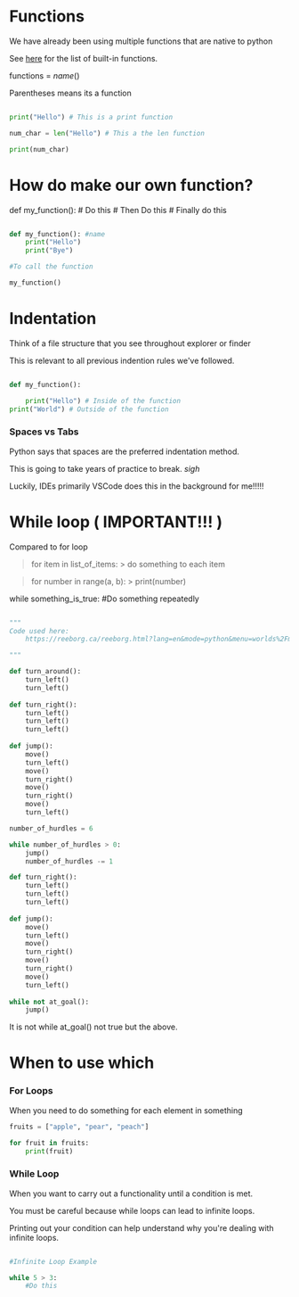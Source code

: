 # Functions

We have already been using multiple functions that are native to python

See [here](https://docs.python.org/3/library/functions.html) for the list of built-in functions.

functions = *name*()

Parentheses means its a function

```python

print("Hello") # This is a print function

num_char = len("Hello") # This a the len function

print(num_char)


```

# How do make our own function?

def my_function():
    # Do this
    # Then Do this
    # Finally do this


```python

def my_function(): #name
    print("Hello")
    print("Bye") 

#To call the function

my_function()

```

# Indentation

Think of a file structure that you see throughout explorer or finder

This is relevant to all previous indention rules we've followed. 

```python

def my_function():

    print("Hello") # Inside of the function
print("World") # Outside of the function

```

### Spaces vs Tabs

Python says that spaces are the preferred indentation method. 

This is going to take years of practice to break. *sigh*

Luckily, IDEs primarily VSCode does this in the background for me!!!!!


# While loop ( IMPORTANT!!! )

Compared to for loop

> for item in list_of_items:
    > do something to each item

> for number in range(a, b):
    > print(number)


while something_is_true:
    #Do something repeatedly

```python

"""
Code used here:
    https://reeborg.ca/reeborg.html?lang=en&mode=python&menu=worlds%2Fmenus%2Freeborg_intro_en.json&name=Hurdle%201&url=worlds%2Ftutorial_en%2Fhurdle1.json

"""

def turn_around():
    turn_left()
    turn_left()
    
def turn_right():
    turn_left()
    turn_left()
    turn_left()
    
def jump():
    move()
    turn_left()
    move()
    turn_right()
    move()
    turn_right()
    move()
    turn_left()

number_of_hurdles = 6

while number_of_hurdles > 0:
    jump()
    number_of_hurdles -= 1

```

```python
def turn_right():
    turn_left()
    turn_left()
    turn_left()
    
def jump():
    move()
    turn_left()
    move()
    turn_right()
    move()
    turn_right()
    move()
    turn_left()
 
while not at_goal():
    jump()
```

It is not while at_goal() not true but the above.

# When to use which

### For Loops

When you need to do something for each element in something

```python
fruits = ["apple", "pear", "peach"]

for fruit in fruits:
    print(fruit)

```

### While Loop

When you want to carry out a functionality until a condition is met.

You must be careful because while loops can lead to infinite loops.

Printing out your condition can help understand why you're dealing with infinite loops.

```python

#Infinite Loop Example

while 5 > 3:
    #Do this

```

